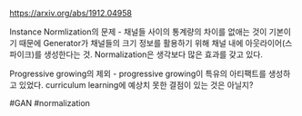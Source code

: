 https://arxiv.org/abs/1912.04958

Instance Normlization의 문제 - 채널들 사이의 통계량의 차이를 없애는 것이 기본이기 때문에 Generator가 채널들의 크기 정보를 활용하기 위해 채널 내에 아웃라이어(스파이크)를 생성한다는 것. Normalization은 생각보다 많은 효과를 갖고 있다.

Progressive growing의 제외 - progressive growing이 특유의 아티팩트를 생성하고 있었다. curriculum learning에 예상치 못한 결점이 있는 것은 아닐지?

#GAN #normalization